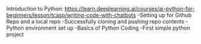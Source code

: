 Introduction to Python: https://learn.deeplearning.ai/courses/ai-python-for-beginners/lesson/tcasp/writing-code-with-chatbots
-Setting up for Github Repo and a local repo
-Successfully cloning and pushing repo contents
-Python environment set up
-Basics of Python Coding
-First simple python project

